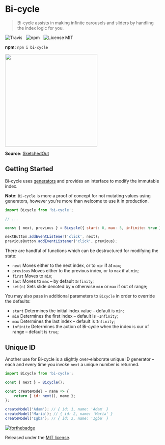 # Bi-cycle

> Bi-cycle assists in making infinite carousels and sliders by handling the index logic for you.

![Travis](http://img.shields.io/travis/Wildhoney/Bi-cycle.svg?style=flat-square)
&nbsp;
![npm](http://img.shields.io/npm/v/bi-cycle.svg?style=flat-square)
&nbsp;
![License MIT](http://img.shields.io/badge/License-MIT-lightgrey.svg?style=flat-square)

**npm:** `npm i bi-cycle`

<img src="https://sketchedout.files.wordpress.com/2007/11/fishbike.jpg?w=480" width="300" />

**Source:** [SketchedOut](https://sketchedout.wordpress.com/tag/like-a-fish-needs-a-bicycle/)

## Getting Started

Bi-cycle uses [generators](https://developer.mozilla.org/en-US/docs/Web/JavaScript/Guide/Iterators_and_Generators) and provides an interface to modify the immutable index.

**Note:** `Bi-cycle` is more a proof of concept for not mutating values using generators, however you're more than welcome to use it in production.

```javascript
import Bicycle from 'bi-cycle';

// ...

const { next, previous } = Bicycle({ start: 0, max: 5, infinite: true });

nextButton.addEventListener('click', next);
previousButton.addEventListener('click', previous);
```

There are handful of functions which can be destructured for modifying the state:

 * `next` Moves either to the next index, or to `min` if at `max`;
 * `previous` Moves either to the previous index, or to `max` if at `min`;
 * `first` Moves to `min`;
 * `last` Moves to `max` &ndash; by default `Infinity`;
 * `set(n)` Sets slide denoted by `n` otherwise `min` or `max` if out of range;
 
You may also pass in additional parameters to `Bicycle` in order to override the defaults:

 * `start` Determines the initial index value &ndash; default is `min`;
 * `min` Determines the first index &ndash; default is `-Infinity`;
 * `max` Determines the last index &ndash; default is `Infinity`;
 * `infinite` Determines the action of Bi-cycle when the index is our of range &ndash; default is `true`;

## Unique ID

Another use for Bi-cycle is a slightly over-elaborate unique ID generator &ndash; each and every time you invoke `next` a unique number is returned.

```javascript
import Bicycle from 'bi-cycle';

const { next } = Bicycle();

const createModel = name => {
    return { id: next(), name };
};

createModel('Adam'); // { id: 1, name: 'Adam' }
createModel('Maria'); // { id: 2, name: 'Maria' }
createModel('Igba'); // { id: 3, name: 'Igba' }
```

[![forthebadge](http://forthebadge.com/images/badges/built-with-love.svg)](http://forthebadge.com)

Released under the [MIT license](https://github.com/Wildhoney/Bi-cycle/blob/master/LICENSE.md).
